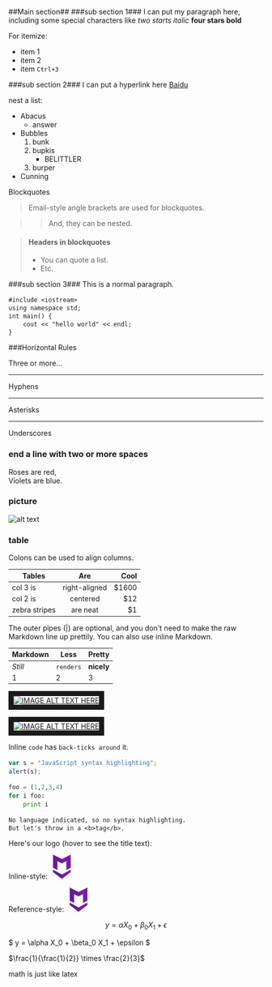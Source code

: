 <script type="text/javascript" src="http://cdn.mathjax.org/mathjax/latest/MathJax.js?config=default"></script>


##Main section##
###sub section 1###
I can put my paragraph here, including some special characters like  *two starts italic* **four stars bold**

For itemize:

- item 1
- item 2
- item `Ctrl+3`

###sub section 2###
I can put a hyperlink here [Baidu](http://baidu.com)

nest a list:

*   Abacus
    * answer
*   Bubbles
    1.  bunk
    2.  bupkis
        * BELITTLER
    3. burper
*   Cunning

Blockquotes
> Email-style angle brackets
> are used for blockquotes.

> > And, they can be nested.

> #### Headers in blockquotes
> 
> * You can quote a list.
> * Etc.

###sub section 3###
This is a normal paragraph.

    #include <iostream>
	using namespace std;
	int main() {
		cout << "hello world" << endl;
    }

###Horizontal Rules

Three or more...

---

Hyphens

***

Asterisks

___

Underscores

### end a line with two or more spaces
Roses are red,  
Violets are blue.


### picture
![alt text][id]

[id]: /Users/chen/Pictures/153_130507095205_1.jpg "Title"



### table
Colons can be used to align columns.

| Tables        | Are           | Cool  |
| ------------- |:-------------:| -----:|
| col 3 is      | right-aligned | $1600 |
| col 2 is      | centered      |   $12 |
| zebra stripes | are neat      |    $1 |

The outer pipes (|) are optional, and you don't need to make the raw Markdown line up prettily. You can also use inline Markdown.

Markdown | Less | Pretty
--- | --- | ---
*Still* | `renders` | **nicely**
1 | 2 | 3

<a href="http://www.youtube.com/watch?feature=player_embedded&v=YOUTUBE_VIDEO_ID_HERE
" target="_blank"><img src="http://img.youtube.com/vi/YOUTUBE_VIDEO_ID_HERE/0.jpg" 
alt="IMAGE ALT TEXT HERE" width="550" height="400" border="10" /></a>

<a href="http://www.youtube.com/watch?feature=player_embedded&v=SOXv87_zI_U
" target="_blank"><img src="http://img.youtube.com/vi/SOXv87_zI_U/0.jpg" 
alt="IMAGE ALT TEXT HERE" width="240" height="180" border="10" /></a>

Inline `code` has `back-ticks around` it.

~~~javascript
var s = "JavaScript syntax highlighting";
alert(s);
~~~
 
```python
foo = (1,2,3,4)
for i foo:
    print i
```
 
```
No language indicated, so no syntax highlighting. 
But let's throw in a <b>tag</b>.
```

Here's our logo (hover to see the title text):

Inline-style: 
![alt text](https://github.com/adam-p/markdown-here/raw/master/src/common/images/icon48.png "Logo Title Text 1")

Reference-style: 
![alt text][logo]

[logo]: https://github.com/adam-p/markdown-here/raw/master/src/common/images/icon48.png "Logo Title Text 2"


$$ y = \alpha X_0 + \beta_0 X_1 + \epsilon $$

$ y = \alpha X_0 + \beta_0 X_1 + \epsilon $

$\frac{1}{\frac{1}{2}} \times \frac{2}{3}$

math is just like latex


























